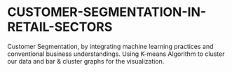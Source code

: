 # CUSTOMER-SEGMENTATION-IN-RETAIL-SECTORS
Customer Segmentation, by integrating machine learning practices and conventional business understandings. Using K-means Algorithm to cluster our data and bar &amp; cluster graphs for the visualization.
